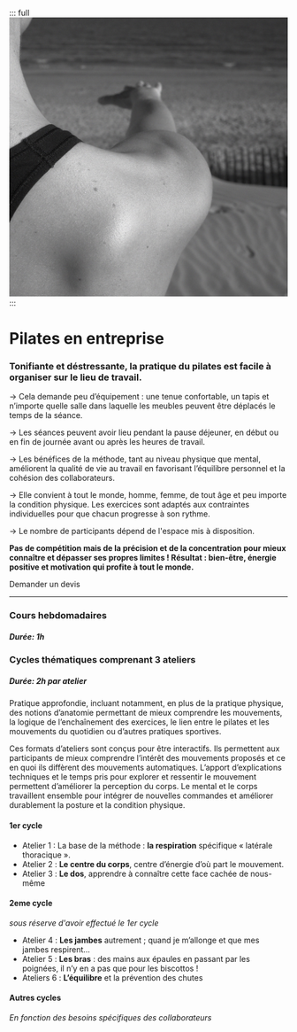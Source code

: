 ::: full
![description de l'image](../images/anne-gabrielle-com-pilates-03.jpg)
:::

# Pilates en entreprise

### Tonifiante et déstressante, la pratique du pilates est facile à organiser sur le lieu de travail.

→ Cela demande peu d’équipement : une tenue confortable, un tapis et n’importe quelle salle dans laquelle les meubles peuvent être déplacés le temps de la séance.

→ Les séances peuvent avoir lieu pendant la pause déjeuner, en début ou en fin de journée avant ou après les heures de travail.

→ Les bénéfices de la méthode, tant au niveau physique que mental, améliorent la qualité de vie au travail en favorisant l’équilibre personnel et la cohésion des collaborateurs.

→ Elle convient à tout le monde, homme, femme, de tout âge et peu importe la condition physique. Les exercices sont adaptés aux contraintes individuelles pour que chacun progresse à son rythme.

→ Le nombre de participants dépend de l'espace mis à disposition.

**Pas de compétition mais de la précision et de la concentration pour mieux connaître et dépasser ses propres limites ! Résultat : bien-être, énergie positive et motivation qui profite à tout le monde.**

<Button-link href="mailto:pilates@anne-gabrielle.com?&body=Bonjour, je souhaite organiser un cours de pilate en entreprise.">Demander un devis</Button-link>

---

### Cours hebdomadaires

##### Durée: 1h

### Cycles thématiques comprenant 3 ateliers

##### Durée: 2h par atelier

Pratique approfondie, incluant notamment, en plus de la pratique physique, des notions d’anatomie permettant de mieux comprendre les mouvements, la logique de l’enchaînement des exercices, le lien entre le pilates et les mouvements du quotidien ou d’autres pratiques sportives.

Ces formats d’ateliers sont conçus pour être interactifs. Ils permettent aux participants de mieux comprendre l’intérêt des mouvements proposés et ce en quoi ils diffèrent des mouvements automatiques. L’apport d’explications techniques et le temps pris pour explorer et ressentir le mouvement permettent d’améliorer la perception du corps. Le mental et le corps travaillent ensemble pour intégrer de nouvelles commandes et améliorer durablement la posture et la condition physique.

#### 1er cycle

- Atelier 1 : La base de la méthode : **la respiration** spécifique « latérale thoracique ».
- Atelier 2 : **Le centre du corps**, centre d’énergie d’où part le mouvement.
- Atelier 3 : **Le dos**, apprendre à connaître cette face cachée de nous-même

#### 2eme cycle

_sous réserve d'avoir effectué le 1er cycle_

- Atelier 4 : **Les jambes** autrement ; quand je m’allonge et que mes jambes respirent...
- Atelier 5 : **Les bras** : des mains aux épaules en passant par les poignées, il n’y en a pas que pour les biscottos !
- Ateliers 6 : **L’équilibre** et la prévention des chutes

#### Autres cycles

_En fonction des besoins spécifiques des collaborateurs_
